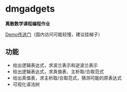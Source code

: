 # dmgadgets

**离散数学课程编程作业**

[Demo传送门](http://gadgets.willc.moe/)（国内访问可能较慢，建议挂梯子）

## 功能

- 给出逻辑表达式，求波兰表示和逆波兰表示
- 给出逻辑表达式，求真值表、主析取/合取范式
- 给出真值表，求主析取/合取范式，猜测可能的原表达式
- 可视化语法树
